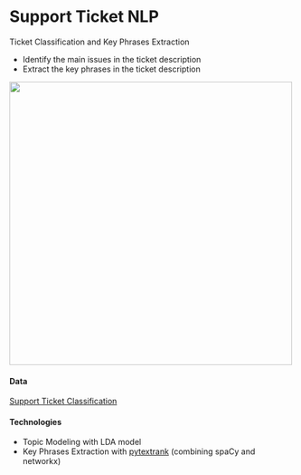 # Support Ticket NLP
Ticket Classification and Key Phrases Extraction

- Identify the main issues in the ticket description
- Extract the key phrases in the ticket description

<img  src="https://monkeylearn.com/blog/wp-content/uploads/2019/10/Screen-Shot-2019-10-03-at-12.29.23-PM.png" width="500px">

#### Data
<a href="https://www.kaggle.com/aniketg11/supportticketsclassification">Support Ticket Classification</a>

#### Technologies
- Topic Modeling with LDA model
- Key Phrases Extraction with <a href="https://github.com/DerwenAI/pytextrank">pytextrank</a> (combining spaCy and networkx)
